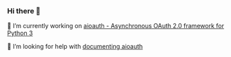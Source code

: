 ### Hi there 👋

🔭 I’m currently working on [aioauth - Asynchronous OAuth 2.0 framework for Python 3](https://github.com/aliev/aioauth)

🤔 I’m looking for help with [documenting aioauth](https://github.com/aliev/aioauth)
<!--
**aliev/aliev** is a ✨ _special_ ✨ repository because its `README.md` (this file) appears on your GitHub profile.

Here are some ideas to get you started:

- 🔭 I’m currently working on ...
- 🌱 I’m currently learning ...
- 👯 I’m looking to collaborate on ...
- 🤔 I’m looking for help with ...
- 💬 Ask me about ...
- 📫 How to reach me: ...
- 😄 Pronouns: ...
- ⚡ Fun fact: ...
-->
